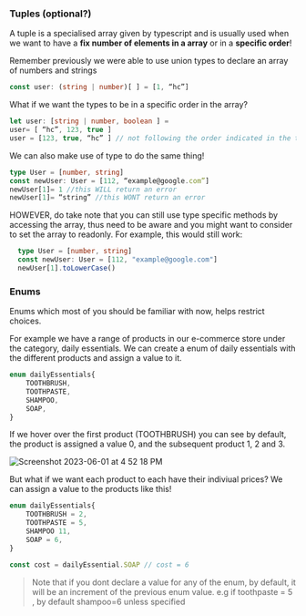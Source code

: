 ### Tuples (optional?)
A tuple is a specialised array given by typescript and is usually used when we want to have a **fix number of elements in a array** or in a **specific order**!

Remember previously we were able to use union types to declare an array of numbers and strings
```typescript
const user: (string | number)[ ] = [1, “hc”]
```
What if we want the types to be in a specific order in the array? 

```typescript
let user: [string | number, boolean ] = 
user= [ “hc”, 123, true ]
user = [123, true, “hc” ] // not following the order indicated in the typing so will return an error
```
We can also make use of type to do the same thing!
```typescript
type User = [number, string]
const newUser: User = [112, “example@google.com”]
newUser[1]= 1 //this WILL return an error
newUser[1]= “string” //this WONT return an error
```

HOWEVER, do take note that you can still use type specific methods by accessing the array, thus need to be aware and you might want to consider to set the array to readonly. For example, this would still work:
```typescript 
  type User = [number, string]
  const newUser: User = [112, "example@google.com"]
  newUser[1].toLowerCase()
```

### Enums
Enums which most of you should be familiar with now, helps restrict choices. 

For example we have a range of products in our e-commerce store under the category, daily essentials. We can create a enum of daily essentials with the different products and assign a value to it.

```typescript 
enum dailyEssentials{
	TOOTHBRUSH, 
	TOOTHPASTE, 
	SHAMPOO, 
	SOAP,
}
```
If we hover over the first product (TOOTHBRUSH) you can see by default, the product is assigned a value 0, and the subsequent product 1, 2 and 3. 

![Screenshot 2023-06-01 at 4 52 18 PM](https://github.com/Eileenpngg/TypeScript-Bonus-Class/assets/77367030/e3e007ee-4300-4cb3-b84b-1a7e41bf4bee)

But what if we want each product to each have their indiviual prices? We can assign a value to the products like this!

```typescript 
enum dailyEssentials{
	TOOTHBRUSH = 2, 
	TOOTHPASTE = 5, 
	SHAMPOO 11, 
	SOAP = 6,
}

const cost = dailyEssential.SOAP // cost = 6
```

>Note that if you dont declare a value for any of the enum, by default, it will be an increment of the previous enum value. e.g if toothpaste = 5 , by default shampoo=6 unless specified
